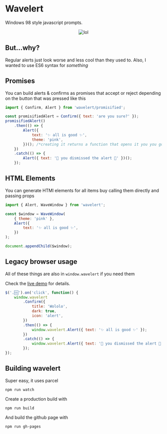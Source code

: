 # Wavelert

Windows 98 style javascript prompts.

<div align=center>

![lol](https://raw.github.com/walaura/Wavelert/master/screenshot.gif)

</div>

## But…why?

Regular alerts just look worse and less cool than they used to. Also, I wanted to use ES6 syntax for _something_

## Promises

You can build alerts & confirms as promises that accept or reject depending on the button that was pressed like this

```js
import { Confirm, Alert } from 'wavelert/promisified';

const promisifiedAlert = Confirm({ text: 'are you sure?' });
promisifiedAlert()
	.then(() => {
		Alert({
			text: '✨ all is good ✨',
			theme: 'pink',
		})(); /*creating it returns a function that opens it you you gotta call it*/
	})
	.catch(() => {
		Alert({ text: '💩 you dismissed the alert 💩' })();
	});
```

## HTML Elements

You can generate HTMl elements for all items buy calling them directly and passing props

```js
import { Alert, WaveWindow } from 'wavelert';

const $window = WaveWindow(
	{ theme: 'pink' },
	Alert({
		text: '✨ all is good ✨',
	})
);

document.appendChild($window);
```

## Legacy browser usage

All of these things are also in `window.wavelert` if you need them

Check the [live demo](http://walaura.github.io/wavelert/) for details.

```js
$('.🆒').on('click', function() {
	window.wavelert
		.Confirm({
			title: 'Wololo',
			dark: true,
			icon: 'alert',
		})
		.then(() => {
			window.wavelert.Alert({ text: '✨ all is good ✨' });
		})
		.catch(() => {
			window.wavelert.Alert({ text: '💩 you dismissed the alert 💩' });
		});
});
```

## Building wavelert

Super easy, it uses parcel

```
npm run watch
```

Create a production build with

```
npm run build
```

And build the github page with

```
npm run gh-pages
```
